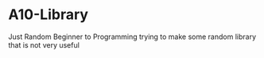 # A10-Library
Just Random Beginner to Programming trying to make some random library that is not very useful
